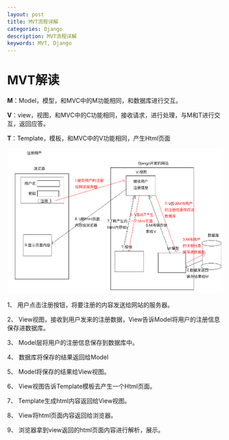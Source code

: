 ```yaml
---
layout: post
title: MVT流程详解
categories: Django
description: MVT流程详解
keywords: MVT, Django
---
```

# MVT解读

**M**：Model，模型，和MVC中的M功能相同，和数据库进行交互。

**V**：view，视图，和MVC中的C功能相同，接收请求，进行处理，与M和T进行交互，返回应答。

**T**：Template，模板，和MVC中的V功能相同，产生Html页面

![](/images/Django/mvt.png)

1、  用户点击注册按钮，将要注册的内容发送给网站的服务器。

2、  View视图，接收到用户发来的注册数据，View告诉Model将用户的注册信息保存进数据库。

3、  Model层将用户的注册信息保存到数据库中。

4、  数据库将保存的结果返回给Model

5、  Model将保存的结果给View视图。

6、  View视图告诉Template模板去产生一个Html页面。

7、  Template生成html内容返回给View视图。

8、  View将html页面内容返回给浏览器。

9、  浏览器拿到view返回的html页面内容进行解析，展示。
